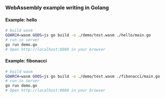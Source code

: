 ### WebAssembly example writing in Golang

#### Example: hello
```bash
# build wasm
GOARCH=wasm GOOS=js go build -o ./demo/test.wasm ./hello/main.go
# run in server
go run demo.go
# Open http://localhost:8080 in your browser
```

#### Example: fibonacci
```bash
# build wasm
GOARCH=wasm GOOS=js go build -o ./demo/test.wasm ./fibonacci/main.go
# run in server
go run demo.go
# Open http://localhost:8080 in your browser
```
